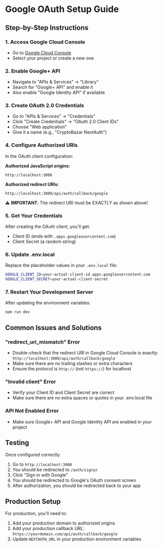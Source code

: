 # Google OAuth Setup Guide

## Step-by-Step Instructions

### 1. Access Google Cloud Console
- Go to [Google Cloud Console](https://console.cloud.google.com/)
- Select your project or create a new one

### 2. Enable Google+ API
- Navigate to "APIs & Services" → "Library"
- Search for "Google+ API" and enable it
- Also enable "Google Identity API" if available

### 3. Create OAuth 2.0 Credentials
- Go to "APIs & Services" → "Credentials"
- Click "Create Credentials" → "OAuth 2.0 Client IDs"
- Choose "Web application"
- Give it a name (e.g., "CryptoBazar NextAuth")

### 4. Configure Authorized URIs
In the OAuth client configuration:

**Authorized JavaScript origins:**
```
http://localhost:3000
```

**Authorized redirect URIs:**
```
http://localhost:3000/api/auth/callback/google
```

⚠️ **IMPORTANT**: The redirect URI must be EXACTLY as shown above!

### 5. Get Your Credentials
After creating the OAuth client, you'll get:
- Client ID (ends with `.apps.googleusercontent.com`)
- Client Secret (a random string)

### 6. Update .env.local
Replace the placeholder values in your `.env.local` file:
```bash
GOOGLE_CLIENT_ID=your-actual-client-id.apps.googleusercontent.com
GOOGLE_CLIENT_SECRET=your-actual-client-secret
```

### 7. Restart Your Development Server
After updating the environment variables:
```bash
npm run dev
```

## Common Issues and Solutions

### "redirect_uri_mismatch" Error
- Double-check that the redirect URI in Google Cloud Console is exactly: `http://localhost:3000/api/auth/callback/google`
- Make sure there are no trailing slashes or extra characters
- Ensure the protocol is `http://` (not `https://`) for localhost

### "Invalid client" Error
- Verify your Client ID and Client Secret are correct
- Make sure there are no extra spaces or quotes in your .env.local file

### API Not Enabled Error
- Make sure Google+ API and Google Identity API are enabled in your project

## Testing
Once configured correctly:
1. Go to `http://localhost:3000`
2. You should be redirected to `/auth/signin`
3. Click "Sign in with Google"
4. You should be redirected to Google's OAuth consent screen
5. After authorization, you should be redirected back to your app

## Production Setup
For production, you'll need to:
1. Add your production domain to authorized origins
2. Add your production callback URL: `https://yourdomain.com/api/auth/callback/google`
3. Update `NEXTAUTH_URL` in your production environment variables
